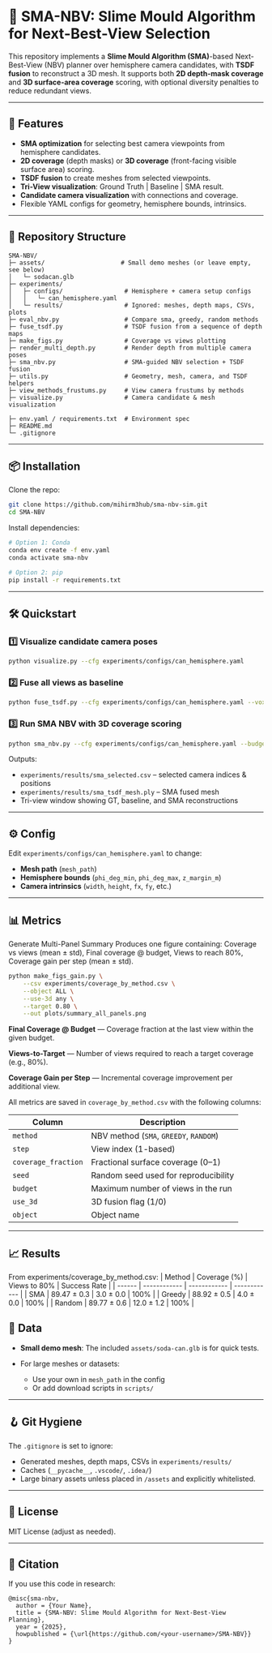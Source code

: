 # 📸 SMA-NBV: Slime Mould Algorithm for Next-Best-View Selection

This repository implements a **Slime Mould Algorithm (SMA)**-based Next-Best-View (NBV) planner over hemisphere camera candidates, with **TSDF fusion** to reconstruct a 3D mesh.
It supports both **2D depth-mask coverage** and **3D surface-area coverage** scoring, with optional diversity penalties to reduce redundant views.

<!-- ![Tri-View Example](docs/tri_view_example.png) <sub>GT (left) | Baseline (center) | SMA (right)</sub> -->

---

## 🚀 Features

* **SMA optimization** for selecting best camera viewpoints from hemisphere candidates.
* **2D coverage** (depth masks) or **3D coverage** (front-facing visible surface area) scoring.
* **TSDF fusion** to create meshes from selected viewpoints.
* **Tri-View visualization**: Ground Truth | Baseline | SMA result.
* **Candidate camera visualization** with connections and coverage.
* Flexible YAML configs for geometry, hemisphere bounds, intrinsics.

---

## 📂 Repository Structure

```
SMA-NBV/
├─ assets/                     # Small demo meshes (or leave empty, see below)
│   └─ sodacan.glb
├─ experiments/
│   ├─ configs/                 # Hemisphere + camera setup configs
│   │   └─ can_hemisphere.yaml
│   └─ results/                 # Ignored: meshes, depth maps, CSVs, plots
├─ eval_nbv.py                  # Compare sma, greedy, random methods
├─ fuse_tsdf.py                 # TSDF fusion from a sequence of depth maps
├─ make_figs.py                 # Coverage vs views plotting
├─ render_multi_depth.py        # Render depth from multiple camera poses
├─ sma_nbv.py                   # SMA-guided NBV selection + TSDF fusion
├─ utils.py                     # Geometry, mesh, camera, and TSDF helpers
├─ view_methods_frustums.py     # View camera frustums by methods 
├─ visualize.py                 # Camera candidate & mesh visualization

├─ env.yaml / requirements.txt  # Environment spec
├─ README.md
└─ .gitignore
```

---

## 📦 Installation

Clone the repo:

```bash
git clone https://github.com/mihirm3hub/sma-nbv-sim.git
cd SMA-NBV
```

Install dependencies:

```bash
# Option 1: Conda
conda env create -f env.yaml
conda activate sma-nbv

# Option 2: pip
pip install -r requirements.txt
```

---

## 🛠 Quickstart

### 1️⃣ Visualize candidate camera poses

```bash
python visualize.py --cfg experiments/configs/can_hemisphere.yaml
```

### 2️⃣ Fuse all views as baseline

```bash
python fuse_tsdf.py --cfg experiments/configs/can_hemisphere.yaml --voxel 0.002 --trunc 0.008 --out experiments/results/tsdf_mesh.ply
```
 
### 3️⃣ Run SMA NBV with 3D coverage scoring

```bash
python sma_nbv.py --cfg experiments/configs/can_hemisphere.yaml --budget 16 --use-3d-coverage --surf-samples 6000--voxel 0.002 --trunc 0.008 --baseline-mesh experiments/results/tsdf_mesh.ply
```

Outputs:

* `experiments/results/sma_selected.csv` – selected camera indices & positions
* `experiments/results/sma_tsdf_mesh.ply` – SMA fused mesh
* Tri-view window showing GT, baseline, and SMA reconstructions

---

## ⚙ Config

Edit `experiments/configs/can_hemisphere.yaml` to change:

* **Mesh path** (`mesh_path`)
* **Hemisphere bounds** (`phi_deg_min`, `phi_deg_max`, `z_margin_m`)
* **Camera intrinsics** (`width`, `height`, `fx`, `fy`, etc.)

---

<!-- ## 📊 Evaluation (optional)

If you have ground truth point clouds, you can extend with **Chamfer Distance** or **Completeness** metrics.
(Current version only compares visually.) -->

## 📊 Metrics
Generate Multi-Panel Summary
Produces one figure containing:
Coverage vs views (mean ± std),
Final coverage @ budget,
Views to reach 80%,
Coverage gain per step (mean ± std).

```bash
python make_figs_gain.py \
    --csv experiments/coverage_by_method.csv \
    --object ALL \
    --use-3d any \
    --target 0.80 \
    --out plots/summary_all_panels.png
```

**Final Coverage @ Budget** — Coverage fraction at the last view within the given budget.

**Views-to-Target** — Number of views required to reach a target coverage (e.g., 80%).

**Coverage Gain per Step** — Incremental coverage improvement per additional view.

All metrics are saved in `coverage_by_method.csv` with the following columns:

| Column              | Description                            |
| ------------------- | -------------------------------------- |
| `method`            | NBV method (`SMA`, `GREEDY`, `RANDOM`) |
| `step`              | View index (1-based)                   |
| `coverage_fraction` | Fractional surface coverage (0–1)      |
| `seed`              | Random seed used for reproducibility   |
| `budget`            | Maximum number of views in the run     |
| `use_3d`            | 3D fusion flag (1/0)                   |
| `object`            | Object name                            |

---

## 📈 Results

From experiments/coverage_by_method.csv:
| Method | Coverage (%) | Views to 80% | Success Rate |
| ------ | ------------ | ------------ | ------------ |
| SMA    | 89.47 ± 0.3  | 3.0 ± 0.0    | 100%         |
| Greedy | 88.92 ± 0.5  | 4.0 ± 0.0    | 100%         |
| Random | 89.77 ± 0.6  | 12.0 ± 1.2   | 100%         |


## 📁 Data

* **Small demo mesh**: The included `assets/soda-can.glb` is for quick tests.
* For large meshes or datasets:

  * Use your own in `mesh_path` in the config
  * Or add download scripts in `scripts/`

---

## 🪝 Git Hygiene

The `.gitignore` is set to ignore:

* Generated meshes, depth maps, CSVs in `experiments/results/`
* Caches (`__pycache__`, `.vscode/`, `.idea/`)
* Large binary assets unless placed in `/assets` and explicitly whitelisted.

---

## 📜 License

MIT License (adjust as needed).

---

## 🙌 Citation

If you use this code in research:

```
@misc{sma-nbv,
  author = {Your Name},
  title = {SMA-NBV: Slime Mould Algorithm for Next-Best-View Planning},
  year = {2025},
  howpublished = {\url{https://github.com/<your-username>/SMA-NBV}}
}
```
